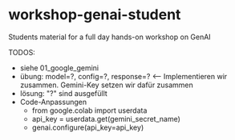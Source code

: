 # workshop-genai-student
Students material for a full day  hands-on workshop on GenAI

TODOS:
- siehe 01_google_gemini
- übung: model=?, config=?, response=? <-- Implementieren wir zusammen. Gemini-Key setzen wir dafür zusammen
- lösung: "?" sind ausgefüllt
- Code-Anpassungen
  - from google.colab import userdata
  - api_key = userdata.get(gemini_secret_name)
  - genai.configure(api_key=api_key)